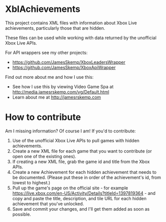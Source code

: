 XblAchievements
===============

This project contains XML files with information about Xbox Live achievements, particularly those that are hidden.

These files can be used while working with data returned by the unofficial Xbox Live APIs.

For API wrappers see my other projects:

- https://github.com/JamesSkemp/XboxLeadersWrapper
- https://github.com/JamesSkemp/XboxApiWrapper

Find out more about me and how I use this:

- See how I use this by viewing Video Game Spa at http://media.jamesrskemp.com/vg/Default.html
- Learn about me at http://jamesrskemp.com

How to contribute
====

Am I missing information? Of course I am! If you'd to contribute:

1. Use of the unofficial Xbox Live APIs to pull games with hidden achievements.
2. Create a new XML file for each game that you want to contribute (or open one of the existing ones).
3. If creating a new XML file, grab the game id and title from the Xbox APIs.
4. Create a new Achievement for each hidden achievement that needs to be documented. (Please put these in order of the achievement's id, from lowest to highest.)
5. Pull up the game's page on the official site - for example https://live.xbox.com/en-US/Activity/Details?titleId=1397819364 - and copy and paste the title, description, and tile URL for each hidden achievement that you've unlocked.
6. Save and commit your changes, and I'll get them added as soon as possible.

